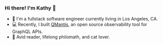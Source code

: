 ### Hi there! I'm Kathy 👋
- :bust_in_silhouette: I'm a fullstack software engineer currently living in Los Angeles, CA.
- :computer: Recently, I built [QMantis](https://github.com/qmantis), an open source observability tool for GraphQL APIs.
- :microscope: Avid reader, lifelong philomath, and cat lover.

<!--
**kathyfregoso/kathyfregoso** is a ✨ _special_ ✨ repository because its `README.md` (this file) appears on your GitHub profile.

Here are some ideas to get you started:

- 🔭 I’m currently working on ...
- 🌱 I’m currently learning ...
- 👯 I’m looking to collaborate on ...
- 🤔 I’m looking for help with ...
- 💬 Ask me about ...
- 📫 How to reach me: ...
- 😄 Pronouns: ...
- ⚡ Fun fact: ...
-->

